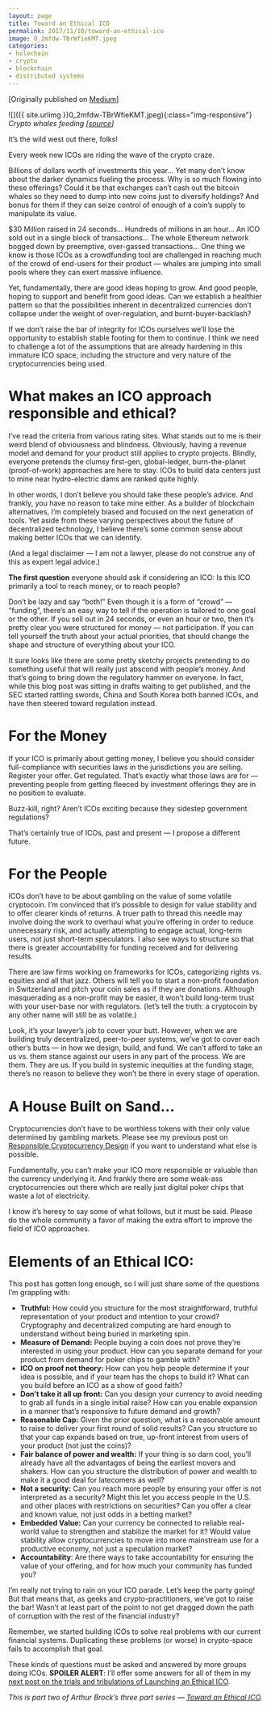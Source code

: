 ```yaml
---
layout: page
title: Toward an Ethical ICO
permalink: 2017/11/10/toward-an-ethical-ico
image: 0_2mfdw-TBrWfieKMT.jpeg
categories:
- holochain
- crypto
- blockchain
- distributed systems
---
```

[Originally published on [Medium](https://medium.com/h-o-l-o/toward-an-ethical-ico-419b9e961004)]

![]({{ site.urlimg }}0_2mfdw-TBrWfieKMT.jpeg){:class="img-responsive"}
_Crypto whales feeding \[_[_source_](https://unsplash.com/photos/fs283LESUtc)_\]_

It’s the wild west out there, folks!

Every week new ICOs are riding the wave of the crypto craze.

Billions of dollars worth of investments this year… Yet many don’t know about the darker dynamics fueling the process. Why is so much flowing into these offerings? Could it be that exchanges can’t cash out the bitcoin whales so they need to dump into new coins just to diversify holdings? And bonus for them if they can seize control of enough of a coin’s supply to manipulate its value.

$30 Million raised in 24 seconds... Hundreds of millions in an hour… An ICO sold out in a single block of transactions… The whole Ethereum network bogged down by preemptive, over-gassed transactions… One thing we know is those ICOs as a crowdfunding tool are challenged in reaching much of the crowd of end-users for their product — whales are jumping into small pools where they can exert massive influence.

Yet, fundamentally, there are good ideas hoping to grow. And good people, hoping to support and benefit from good ideas. Can we establish a healthier pattern so that the possibilities inherent in decentralized currencies don’t collapse under the weight of over-regulation, and burnt-buyer-backlash?

If we don’t raise the bar of integrity for ICOs ourselves we’ll lose the opportunity to establish stable footing for them to continue. I think we need to challenge a lot of the assumptions that are already hardening in this immature ICO space, including the structure and very nature of the cryptocurrencies being used.

What makes an ICO approach responsible and ethical?
===================================================

I’ve read the criteria from various rating sites. What stands out to me is their weird blend of obviousness and blindness. Obviously, having a revenue model and demand for your product still applies to crypto projects. Blindly, everyone pretends the clumsy first-gen, global-ledger, burn-the-planet (proof-of-work) approaches are here to stay. ICOs to build data centers just to mine near hydro-electric dams are ranked quite highly.

In other words, I don’t believe you should take these people’s advice. And frankly, you have no reason to take mine either. As a builder of blockchain alternatives, I’m completely biased and focused on the next generation of tools. Yet aside from these varying perspectives about the future of decentralized technology, I believe there’s some common sense about making better ICOs that we can identify.

(And a legal disclaimer — I am not a lawyer, please do not construe any of this as expert legal advice.)

**The first question** everyone should ask if considering an ICO: Is this ICO primarily a tool to reach money, or to reach people?

Don’t be lazy and say “both!” Even though it is a form of “crowd” — “funding”, there’s an easy way to tell if the operation is tailored to one goal or the other. If you sell out in 24 seconds, or even an hour or two, then it’s pretty clear you were structured for money — not participation. If you can tell yourself the truth about your actual priorities, that should change the shape and structure of everything about your ICO.

It sure looks like there are some pretty sketchy projects pretending to do something useful that will really just abscond with people’s money. And that’s going to bring down the regulatory hammer on everyone. In fact, while this blog post was sitting in drafts waiting to get published, and the SEC started rattling swords, China and South Korea both banned ICOs, and have then steered toward regulation instead.

For the Money
=============

If your ICO is primarily about getting money, I believe you should consider full-compliance with securities laws in the jurisdictions you are selling. Register your offer. Get regulated. That’s exactly what those laws are for — preventing people from getting fleeced by investment offerings they are in no position to evaluate.

Buzz-kill, right? Aren’t ICOs exciting because they sidestep government regulations?

That’s certainly true of ICOs, past and present — I propose a different future.

For the People
==============

ICOs don’t have to be about gambling on the value of some volatile cryptocoin. I’m convinced that it’s possible to design for value stability and to offer clearer kinds of returns. A truer path to thread this needle may involve doing the work to overhaul what you’re offering in order to reduce unnecessary risk, and actually attempting to engage actual, long-term users, not just short-term speculators. I also see ways to structure so that there is greater accountability for funding received and for delivering results.

There are law firms working on frameworks for ICOs, categorizing rights vs. equities and all that jazz. Others will tell you to start a non-profit foundation in Switzerland and pitch your coin sales as if they are donations. Although masquerading as a non-profit may be easier, it won’t build long-term trust with your user-base nor with regulators. (let’s tell the truth: a cryptocoin by any other name will still be as volatile.)

Look, it’s your lawyer’s job to cover your butt. However, when we are building truly decentralized, peer-to-peer systems, we’ve got to cover each other’s butts — in how we design, build, and fund. We can’t afford to take an us vs. them stance against our users in any part of the process. We are them. They are us. If you build in systemic inequities at the funding stage, there’s no reason to believe they won’t be there in every stage of operation.

A House Built on Sand…
======================

Cryptocurrencies don’t have to be worthless tokens with their only value determined by gambling markets. Please see my previous post on [Responsible Cryptocurrency Design](https://medium.com/holochain/building-responsible-cryptocurrencies-d45d7d2173ed) if you want to understand what else is possible.

Fundamentally, you can’t make your ICO more responsible or valuable than the currency underlying it. And frankly there are some weak-ass cryptocurrencies out there which are really just digital poker chips that waste a lot of electricity.

I know it’s heresy to say some of what follows, but it must be said. Please do the whole community a favor of making the extra effort to improve the field of ICO approaches.

Elements of an Ethical ICO:
===========================

This post has gotten long enough, so I will just share some of the questions I’m grappling with:

*   **Truthful:** How could you structure for the most straightforward, truthful representation of your product and intention to your crowd? Cryptography and decentralized computing are hard enough to understand without being buried in marketing spin.
*   **Measure of Demand:** People buying a coin does not prove they’re interested in using your product. How can you separate demand for your product from demand for poker chips to gamble with?
*   **ICO on proof not theory:** How can you help people determine if your idea is possible, and if your team has the chops to build it? What can you build before an ICO as a show of good faith?
*   **Don’t take it all up front:** Can you design your currency to avoid needing to grab all funds in a single initial raise? How can you enable expansion in a manner that’s responsive to future demand and growth?
*   **Reasonable Cap:** Given the prior question, what is a reasonable amount to raise to deliver your first round of solid results? Can you structure so that your cap expands based on true, up-front interest from users of your product (not just the coins)?
*   **Fair balance of power and wealth:** If your thing is so darn cool, you’ll already have all the advantages of being the earliest movers and shakers. How can you structure the distribution of power and wealth to make it a good deal for latecomers as well?
*   **Not a security:** Can you reach more people by ensuring your offer is not interpreted as a security? Might this let you access people in the U.S. and other places with restrictions on securities? Can you offer a clear and known value, not just odds in a betting market?
*   **Embedded Value:** Can your currency be connected to reliable real-world value to strengthen and stabilize the market for it? Would value stability allow cryptocurrencies to move into more mainstream use for a productive economy, not just a speculation market?
*   **Accountability**: Are there ways to take accountability for ensuring the value of your offering, and for how much your community has funded you?

I’m really not trying to rain on your ICO parade. Let’s keep the party going! But that means that, as geeks and crypto-practitioners, we’ve got to raise the bar! Wasn’t at least part of the point to not get dragged down the path of corruption with the rest of the financial industry?

Remember, we started building ICOs to solve real problems with our current financial systems. Duplicating these problems (or worse) in crypto-space fails to accomplish that goal.

These kinds of questions must be asked and answered by more groups doing ICOs. **SPOILER ALERT**: I’ll offer some answers for all of them in my [next post on the trials and tribulations of Launching an Ethical ICO](https://medium.com/h-o-l-o/launching-an-ethical-ico-e21ed5738bb0).

_This is part two of Arthur Brock’s three part series —_ [_Toward an Ethical ICO_](https://medium.com/h-o-l-o/ethical-ico/home)_._